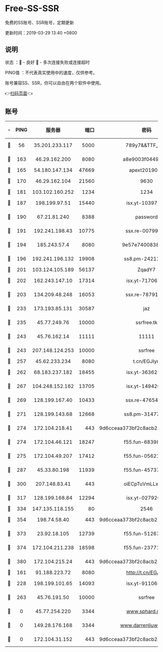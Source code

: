 # Free-SS-SSR

免费的SS账号、SSR账号，定期更新

更新时间：2019-03-29 13:40 +0800

## 说明

状态     ：🙂 - 良好 🙁 - 多次连接失败或连接超时

PING值   ：不代表真实使用中的速度，仅供参考。

账号兼容SS、SSR，你可以自由在两个软件中使用。

👉[扫码页面](https://liesauer.github.io/Free-SS-SSR/)👈

## 账号

|-|PING|服务器|端口|密码|加密方式|区域|
|:----:|:----:|:-----:|-----:|:----:|:----:|:----:|
|🙂|56|35.201.233.117|5000|789y7&&TTF_+><|aes-256-cfb|US|
|🙂|163|46.29.162.200|8080|a8e9003f0449cea5|chacha20-ietf|RU|
|🙂|165|54.180.147.134|47669|apext2019001|chacha20|KR|
|🙂|170|46.29.162.104|21560|9630|aes-128-ctr|RU|
|🙂|181|103.102.160.252|1234|1234|rc4-md5|JP|
|🙂|187|198.199.97.51|15440|isx.yt-10397236|aes-256-cfb|US|
|🙂|190|67.21.81.240|8388|password|aes-256-cfb|US|
|🙂|191|192.241.198.43|10775|ssx.re-00799891|aes-256-cfb|US|
|🙂|194|185.243.57.4|8080|9e57e7400838a01e|chacha20-ietf|US|
|🙂|196|192.241.196.132|19908|ss8.pm-24211927|aes-256-cfb|US|
|🙂|201|103.124.105.189|56137|ZqadY7|chacha20|US|
|🙂|202|162.243.147.10|17314|isx.yt-71706749|aes-256-cfb|US|
|🙂|203|134.209.48.248|16053|ssx.re-78791809|aes-256-cfb|US|
|🙂|233|173.193.85.131|30587|jaz|aes-256-cfb|US|
|🙂|235|45.77.249.76|10000|ssrfree.tk|aes-256-cfb|SG|
|🙂|243|45.76.162.14|11111|11111|aes-256-cfb|SG|
|🙂|243|207.148.124.253|10000|ssrfree|aes-256-cfb|SG|
|🙂|257|45.62.233.234|8080|t.cn/EGJIyrl|rc4-md5|CA|
|🙂|262|68.183.237.182|18455|isx.yt-36362513|aes-256-cfb|SG|
|🙂|267|104.248.152.162|13705|isx.yt-14942092|aes-256-cfb|SG|
|🙂|269|128.199.167.40|10433|ssx.re-47654308|aes-256-cfb|SG|
|🙂|271|128.199.143.68|12668|ss8.pm-31477176|aes-256-cfb|SG|
|🙂|274|172.104.218.41|443|9d6cceaa373bf2c8acb22e60b6a58be6|aes-256-cfb|US|
|🙂|274|172.104.46.121|18247|f55.fun-68398451|aes-256-cfb|SG|
|🙂|275|172.104.49.207|17412|f55.fun-05621205|aes-256-cfb|SG|
|🙂|287|45.33.80.198|11939|f55.fun-45737908|aes-256-cfb|US|
|🙂|300|207.148.83.41|443|oiECpTuVmLLxk4Ts|aes-256-cfb|AU|
|🙂|317|128.199.168.84|12294|isx.yt-02792021|aes-256-cfb|SG|
|🙂|334|147.135.118.155|80|2546|chacha20|US|
|🙂|354|198.74.58.40|443|9d6cceaa373bf2c8acb22e60b6a58be6|aes-256-cfb|US|
|🙂|373|23.92.18.105|12739|f55.fun-51267989|aes-256-cfb|US|
|🙂|374|172.104.211.238|18598|f55.fun-23771534|aes-256-cfb|US|
|🙂|380|172.104.215.24|443|9d6cceaa373bf2c8acb22e60b6a58be6|aes-256-cfb|US|
|🙂|161|91.188.223.72|8080|http://t.cn/EGJIyrl|rc4-md5|RU|
|🙂|228|198.199.101.65|14093|isx.yt-91106596|aes-256-cfb|US|
|🙂|263|45.76.191.50|10000|ssrfree|aes-256-cfb|SG|
|🙁|0|45.77.254.220|3344|www.sphard.com|aes-256-cfb|SG|
|🙁|0|149.28.176.168|3344|www.darrenliuwei.com|aes-256-cfb|AU|
|🙁|0|172.104.31.152|443|9d6cceaa373bf2c8acb22e60b6a58be6|aes-256-cfb|US|
